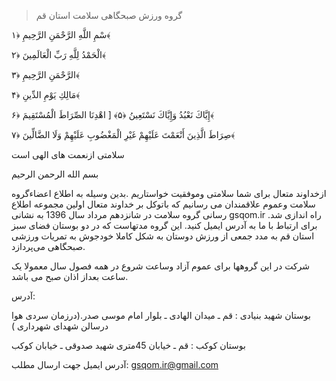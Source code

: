 

> گروه ورزش صبحگاهی سلامت استان قم

سْمِ اللَّهِ الرَّحْمَنِ الرَّحِيمِ ﴿۱﴾

الْحَمْدُ لِلَّهِ رَبِّ الْعَالَمِينَ ﴿۲﴾

الرَّحْمَنِ الرَّحِيمِ ﴿۳﴾

مَالِكِ يَوْمِ الدِّينِ ﴿۴﴾

إِيَّاكَ نَعْبُدُ وَإِيَّاكَ نَسْتَعِينُ ﴿۵﴾ [ اهْدِنَا الصِّرَاطَ الْمُسْتَقِيمَ ﴿۶﴾

صِرَاطَ الَّذِينَ أَنْعَمْتَ عَلَيْهِمْ غَيْرِ الْمَغْضُوبِ عَلَيْهِمْ وَلَا الضَّالِّينَ ﴿۷﴾

سلامتی ازنعمت های الهی است

بسم الله الرحمن الرحیم

ازخداوند متعال برای شما سلامتی وموفقیت خواستاریم .بدین وسیله به اطلاع اعضاءگروه سلامت وعموم علاقمندان می رسانیم که باتوکل بر خداوند متعال اولین مجموعه اطلاع رسانی گروه سلامت
در شانزدهم مرداد سال 1396 به نشانی gsqom.ir راه اندازی شد. برای ارتباط با ما به آدرس ایمیل کنید.
این گروه مدتهاست که در دو بوستان فضای سبز استان قم به مدد جمعی از ورزش دوستان به شکل کاملا خودجوش به تمریات ورزشی صبحگاهی می‌پردازد.

شرکت در این گروهها برای عموم آزاد وساعت شروع در همه فصول سال  معمولا یک ساعت بعداز اذان صبح می باشد.

آدرس:

بوستان شهید بنیادی : قم ـ میدان الهادی ـ بلوار امام موسی صدر.(درزمان سردی هوا درسالن شهدای شهرداری  )

بوستان کوکب : قم ـ خیابان 45متری شهید صدوقی  ـ خیابان کوکب

آدرس ایمیل جهت ارسال مطلب:
<a href="mailto:gsqom.ir@gmial.com">gsqom.ir@gmail.com<a/>


